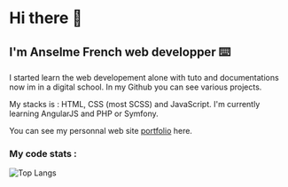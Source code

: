 # Hi there 👋

## I'm Anselme French web developper ⌨️

I started learn the web developement alone with tuto and documentations now im in a digital school. In my Github you can see various projects.

My stacks is : HTML, CSS (most SCSS) and JavaScript.
I'm currently learning AngularJS and PHP or Symfony.

You can see my personnal web site [portfolio](https://anselme-massiot.fr) here.

### My code stats :
![Top Langs](https://github-readme-stats.vercel.app/api/top-langs/?username=ansmass&size_weight=0.5&count_weight=0.5&theme=dark)


<!--
**ansmass/ansmass** is a ✨ _special_ ✨ repository because its `README.md` (this file) appears on your GitHub profile.

Here are some ideas to get you started:

- 🔭 I’m currently working on ...
- 🌱 I’m currently learning ...
- 👯 I’m looking to collaborate on ...
- 🤔 I’m looking for help with ...
- 💬 Ask me about ...
- 📫 How to reach me: ...
- 😄 Pronouns: ...
- ⚡ Fun fact: ...
-->
